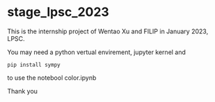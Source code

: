 # stage_lpsc_2023

This is the internship project of Wentao Xu and FILIP in January 2023, LPSC.

You may need a python vertual envirement, jupyter kernel and 

`pip install sympy`

to use the notebool color.ipynb

Thank you
